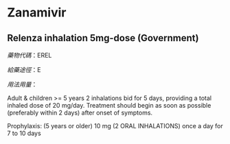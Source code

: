 # Zanamivir

## Relenza inhalation 5mg-dose \(Government\)

_藥物代碼_：EREL

_給藥途徑_：E

_用法用量_：

Adult & children &gt;= 5 years 2 inhalations bid for 5 days, providing a total inhaled dose of 20 mg/day. Treatment should begin as soon as possible \(preferably within 2 days\) after onset of symptoms.

Prophylaxis: \(5 years or older\) 10 mg \(2 ORAL INHALATIONS\) once a day for 7 to 10 days

